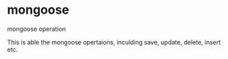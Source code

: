 mongoose
========

mongoose operation

This is able the mongoose opertaions, inculding save, update, delete, insert etc.

